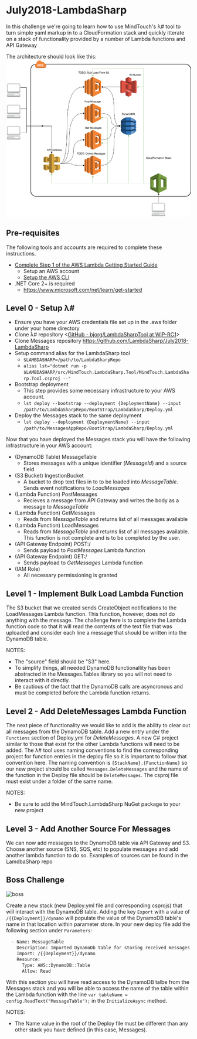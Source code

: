 # July2018-LambdaSharp

In this challenge we're going to learn how to use MindTouch's λ# tool to turn simple yaml markup in to a CloudFormation stack and quickly itterate on a stack of functionality provided by a number of Lambda functions and API Gateway

The architecture should look like this:
![stack](flow.png)

## Pre-requisites

The following tools and accounts are required to complete these instructions.

- [Complete Step 1 of the AWS Lambda Getting Started Guide](http://docs.aws.amazon.com/lambda/latest/dg/setup.html)
  - Setup an AWS account
  - [Setup the AWS CLI](https://docs.aws.amazon.com/lambda/latest/dg/setup-awscli.html)
- .NET Core 2+ is required
  - <https://www.microsoft.com/net/learn/get-started>

## Level 0 - Setup λ#
- Ensure you have your AWS credentials file set up in the .aws folder under your home directory
- Clone λ# repository <[GitHub - bjorg/LambdaSharpTool at WIP-RC1](https://github.com/bjorg/LambdaSharpTool/tree/WIP-RC1)>
- Clone Messages repository <https://github.com/LambdaSharp/July2018-LambdaSharp>
- Setup command alias for the LambdaSharp tool
  - `$LAMBDASHARP=/path/to/LambdaSharpRepo`
  - `alias lst="dotnet run -p $LAMBDASHARP/src/MindTouch.LambdaSharp.Tool/MindTouch.LambdaSharp.Tool.csproj --"`
- Bootstrap deployment
  - This step provides some necessary infrastructure to your AWS account.
  - `lst deploy --bootstrap --deployment {DeploymentName} --input /path/to/LambdaSharpRepo/BootStrap/LambdaSharp/Deploy.yml`
- Deploy the Messages stack to the same deployment
  - `lst deploy --deployment {DeploymentName} --input /path/to/MessagesAppRepo/BootStrap/LambdaSharp/Deploy.yml`

Now that you have deployed the Messages stack you will have the following infrastructure in your AWS account:
- (DynamoDB Table) MessageTable
  - Stores messages with a unique identifier (_MessageId_) and a source field
- (S3 Bucket) IngestionBucket
  - A bucket to drop text files in to to be loaded into _MessageTable_. Sends event notifications to _LoadMessages_
- (Lambda Function) PostMessages
  - Recieves a message from API Gateway and writes the body as a message to _MessageTable_
- (Lambda Function) GetMessages
  - Reads from _MessageTable_ and returns list of all messages available
- (Lambda Function) LoadMessages
  - Reads from _MessageTable_ and returns list of all messages available. This function is not complete and is to be completed by the user.
- (API Gateway Endpoint) POST:/
  - Sends payload to _PostMessages_ Lambda function
- (API Gateway Endpoint) GET:/
  - Sends payload to _GetMessages_ Lambda function
- (IAM Role)
  - All necessary permissioning is granted

## Level 1 - Implement Bulk Load Lambda Function

The S3 bucket that we created sends CreateObject notifications to the LoadMessages Lambda function. This function, however, does not do anything with the message. The challenge here is to complete the Lambda function code so that it will read the contents of the text file that was uploaded and consider each line a message that should be written into the DynamoDB table.

NOTES: 
- The "source" field should be "S3" here.
- To simplify things, all needed DynamoDB functionallity has been abstracted in the Messages.Tables library so you will not need to interact with it directly.
- Be cautious of the fact that the DynamoDB calls are asyncronous and must be completed before the Lambda function returns.

## Level 2 - Add DeleteMessages Lambda Function

The next piece of functionality we would like to add is the ability to clear out all messages from the DynamoDB table. Add a new entry under the `Functions` section of Deploy.yml for _DeleteMessages_. A new C# project similar to those that exist for the other Lambda functions will need to be added. The λ# tool uses naming conventions to find the corresponding project for function entries in the deploy file so it is important to follow that convention here. The naming convention is `{StackName}.{FunctionName}` so our new project should be called `Messages.DeleteMessages` and the name of the function in the Deploy file should be `DeleteMessages`. The csproj file must exist under a folder of the same name.

NOTES:
- Be sure to add the MindTouch.LambdaSharp NuGet package to your new project

## Level 3 - Add Another Source For Messages

We can now add messages to the DynamoDB table via API Gateway and S3. Choose another source (SNS, SQS, etc) to populate messages and add another lambda function to do so. Examples of sources can be found in the LamdbaSharp repo

## Boss Challenge

![boss](http://images2.fanpop.com/image/photos/10400000/Bowser-nintendo-villains-10403203-500-413.jpg)

Create a new stack (new Deploy.yml file and corresponding csprojs) that will interact with the DynamoDB table. Adding the key `Export` with a value of `/{{Deployment}}/dynamo` will populate the value of the DynamoDB table's name in that location within parameter store. In your new deploy file add the following section under `Parameters`:

```
  - Name: MessageTable
    Description: Imported DynamoDb table for storing received messages
    Import: /{{Deployment}}/dynamo
    Resource:
      Type: AWS::DynamoDB::Table
      Allow: Read
```

With this section you will have read access to the DynamoDB talbe from the Messages stack and you will be able to access the name of the table within the Lambda function with the line `var tableName = config.ReadText("MessageTable");` in the `InitializeAsync` method.

NOTES:
- The Name value in the root of the Deploy file must be different than any other stack you have defined (in this case, Messages).